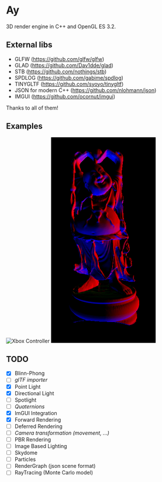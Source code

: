 # Ay

3D render engine in C++ and OpenGL ES 3.2.

## External libs

- GLFW (https://github.com/glfw/glfw)
- GLAD (https://github.com/Dav1dde/glad)
- STB (https://github.com/nothings/stb)
- SPDLOG (https://github.com/gabime/spdlog)
- TINYGLTF (https://github.com/syoyo/tinygltf)
- JSON for modern C++ (https://github.com/nlohmann/json)
- IMGUI (https://github.com/ocornut/imgui)

Thanks to all of them!

## Examples

![Xbox Controller](images/xbox.gif)
![Buddha](images/buddha.png)

## TODO

- [X] Blinn-Phong
- [ ] *glTF importer*
- [X] Point Light
- [X] Directional Light
- [ ] Spotlight
- [ ] *Quaternions*
- [X] ImGUI Integration
- [X] Forward Rendering
- [ ] Deferred Rendering
- [ ] *Camera transformation (movement, ...)*
- [ ] PBR Rendering
- [ ] Image Based Lighting
- [ ] Skydome
- [ ] Particles
- [ ] RenderGraph (json scene format)
- [ ] RayTracing (Monte Carlo model)

